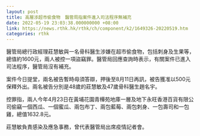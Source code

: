 ```yaml
---
layout: post
title: 高層涉超市偷食物　醫管局指案件進入司法程序無補充
date: 2022-05-19 23:03:38.000000000 +08:00
link: https://news.rthk.hk/rthk/ch/component/k2/1649326-20220519.htm
categories: rthk
---
```


醫管局總行政經理莊慧敏與一名骨科醫生涉嫌在超市偷食物，包括刺身及生果等，總值約1600元，兩人被控一項盜竊罪。醫管局回應查詢時表示，有關案件已進入司法程序，醫管局沒有補充。

案件今日提堂，兩名被告暫時毋須答辯，押後至8月11日再訊，被告獲准以500元保釋外出。兩名被告分別是48歲的莊慧敏及47歲骨科醫生趙名宇。

控罪指，兩人今年4月23日在黃埔花園青樺苑地庫一層及地下永旺香港百貨有限公司偷竊一個西瓜、一個蜜瓜、兩包布丁、兩包藍莓、兩包刺身、一包壽司和一包雞，總值1632.8元。

莊慧敏負責感染及應急事務，曾代表醫管局出席疫情記者會。

